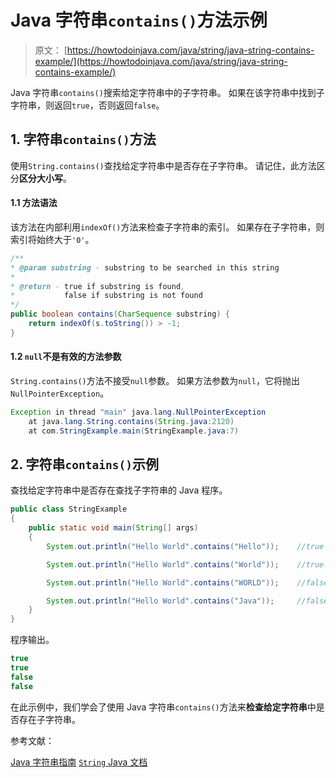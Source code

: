 # Java 字符串`contains()`方法示例

> 原文： [https://howtodoinjava.com/java/string/java-string-contains-example/](https://howtodoinjava.com/java/string/java-string-contains-example/)

Java 字符串`contains()`搜索给定字符串中的子字符串。 如果在该字符串中找到子字符串，则返回`true`，否则返回`false`。

## 1\. 字符串`contains()`方法

使用`String.contains()`查找给定字符串中是否存在子字符串。 请记住，此方法区分**区分大小写**。

#### 1.1 方法语法

该方法在内部利用`indexOf()`方法来检查子字符串的索引。 如果存在子字符串，则索引将始终大于`'0'`。

```java
/**
* @param substring - substring to be searched in this string
* 
* @return - true if substring is found,
* 			false if substring is not found
*/
public boolean contains(CharSequence substring) {
    return indexOf(s.toString()) > -1;
}

```

#### 1.2 `null`不是有效的方法参数

`String.contains()`方法不接受`null`参数。 如果方法参数为`null`，它将抛出`NullPointerException`。

```java
Exception in thread "main" java.lang.NullPointerException
	at java.lang.String.contains(String.java:2120)
	at com.StringExample.main(StringExample.java:7)

```

## 2\. 字符串`contains()`示例

查找给定字符串中是否存在查找子字符串的 Java 程序。

```java
public class StringExample 
{
    public static void main(String[] args) 
    {
        System.out.println("Hello World".contains("Hello"));	//true

        System.out.println("Hello World".contains("World"));	//true

        System.out.println("Hello World".contains("WORLD"));	//false - case-sensitive

        System.out.println("Hello World".contains("Java"));		//false
    }
}

```

程序输出。

```java
true
true
false
false

```

在此示例中，我们学会了使用 Java 字符串`contains()`方法来**检查给定字符串**中是否存在子字符串。

参考文献：

[Java 字符串指南](https://howtodoinjava.com/java-string/)
[`String` Java 文档](https://docs.oracle.com/javase/9/docs/api/java/lang/String.html)